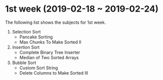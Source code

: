 # 1st week (2019-02-18 ~ 2019-02-24)

The following list shows the subjects for 1st week.

1. Selection Sort
   - Pancake Sorting
   - Max Chunks To Make Sorted II
2. Insertion Sort
   - Complete Binary Tree Inserter
   - Median of Two Sorted Arrays
3. Bubble Sort
   - Custom Sort String
   - Delete Columns to Make Sorted III
